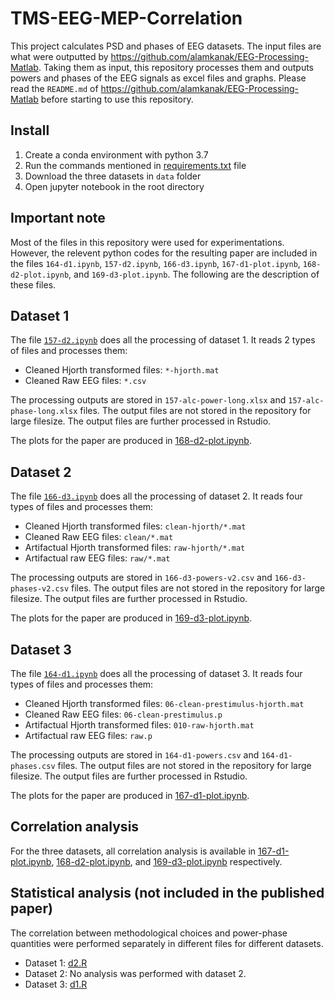 # TMS-EEG-MEP-Correlation

This project calculates PSD and phases of EEG datasets. The input files are what were outputted by https://github.com/alamkanak/EEG-Processing-Matlab. Taking them as input, this repository processes them and outputs powers and phases of the EEG signals as excel files and graphs. Please read the `README.md` of https://github.com/alamkanak/EEG-Processing-Matlab before starting to use this repository.

## Install
1. Create a conda environment with python 3.7
2. Run the commands mentioned in [requirements.txt](https://github.com/alamkanak/TMS-EEG-MEP-Correlation/blob/master/requirements.txt) file
3. Download the three datasets in `data` folder
4. Open jupyter notebook in the root directory

## Important note
Most of the files in this repository were used for experimentations. However, the relevent python codes for the resulting paper are included in the files `164-d1.ipynb`, `157-d2.ipynb`, `166-d3.ipynb`, `167-d1-plot.ipynb`, `168-d2-plot.ipynb`, and `169-d3-plot.ipynb`. The following are the description of these files.

## Dataset 1
The file [`157-d2.ipynb`](https://github.com/alamkanak/TMS-EEG-MEP-Correlation/blob/master/157-d2.ipynb) does all the processing of dataset 1. It reads 2 types of files and processes them:

- Cleaned Hjorth transformed files: `*-hjorth.mat`
- Cleaned Raw EEG files: `*.csv`

The processing outputs are stored in `157-alc-power-long.xlsx` and `157-alc-phase-long.xlsx` files. The output files are not stored in the repository for large filesize. The output files are further processed in Rstudio.

The plots for the paper are produced in [168-d2-plot.ipynb](https://github.com/alamkanak/TMS-EEG-MEP-Correlation/blob/master/168-d2-plot.ipynb).

## Dataset 2
The file [`166-d3.ipynb`](https://github.com/alamkanak/TMS-EEG-MEP-Correlation/blob/master/166-d3.ipynb) does all the processing of dataset 2. It reads four types of files and processes them:

- Cleaned Hjorth transformed files: `clean-hjorth/*.mat`
- Cleaned Raw EEG files: `clean/*.mat`
- Artifactual Hjorth transformed files: `raw-hjorth/*.mat`
- Artifactual raw EEG files: `raw/*.mat`

The processing outputs are stored in `166-d3-powers-v2.csv` and `166-d3-phases-v2.csv` files. The output files are not stored in the repository for large filesize. The output files are further processed in Rstudio.

The plots for the paper are produced in [169-d3-plot.ipynb](https://github.com/alamkanak/TMS-EEG-MEP-Correlation/blob/master/169-d3-plot.ipynb).

## Dataset 3
The file [`164-d1.ipynb`](https://github.com/alamkanak/TMS-EEG-MEP-Correlation/blob/master/164-d1.ipynb) does all the processing of dataset 3. It reads four types of files and processes them:

- Cleaned Hjorth transformed files: `06-clean-prestimulus-hjorth.mat`
- Cleaned Raw EEG files: `06-clean-prestimulus.p`
- Artifactual Hjorth transformed files: `010-raw-hjorth.mat`
- Artifactual raw EEG files: `raw.p`

The processing outputs are stored in `164-d1-powers.csv` and `164-d1-phases.csv` files. The output files are not stored in the repository for large filesize. The output files are further processed in Rstudio.

The plots for the paper are produced in [167-d1-plot.ipynb](https://github.com/alamkanak/TMS-EEG-MEP-Correlation/blob/master/167-d1-plot.ipynb).

## Correlation analysis
For the three datasets, all correlation analysis is available in [167-d1-plot.ipynb](https://github.com/alamkanak/TMS-EEG-MEP-Correlation/blob/master/167-d1-plot.ipynb), [168-d2-plot.ipynb](https://github.com/alamkanak/TMS-EEG-MEP-Correlation/blob/master/168-d2-plot.ipynb), and [169-d3-plot.ipynb](https://github.com/alamkanak/TMS-EEG-MEP-Correlation/blob/master/169-d3-plot.ipynb) respectively.

## Statistical analysis (not included in the published paper)
The correlation between methodological choices and power-phase quantities were performed separately in different files for different datasets.
- Dataset 1: [d2.R](https://github.com/alamkanak/TMS-EEG-MEP-Correlation/blob/master/StatisticalAnalysis/d2.R)
- Dataset 2: No analysis was performed with dataset 2.
- Dataset 3: [d1.R](https://github.com/alamkanak/TMS-EEG-MEP-Correlation/blob/master/StatisticalAnalysis/d1.R)
